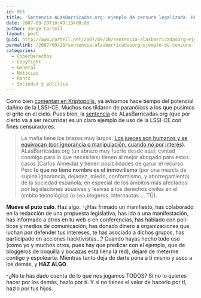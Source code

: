 ```yaml
---
id: 951
title: 'Sentencia ALasBarricadas.org: ejemplo de censura legalizada. HAZ ALGO'
date: 2007-09-20T10:49:13+00:00
author: Jorge Cortell
layout: post
guid: http://www.cortell.net/2007/09/20/sentencia-alasbarricadasorg-ejemplo-de-censura-legalizada/
permalink: /2007/09/20/sentencia-alasbarricadasorg-ejemplo-de-censura-legalizada/
categories:
  - CiberDerechos
  - Copyfight
  - General
  - Noticias
  - Rants
  - Sociedad y polí­tica
---
```

Como bien <a target="_blank" title="Kriptopolis" href="http://www.kriptopolis.org/cae-alasbarricadas">comentan en Kriptopolis</a>, ya avisamos hace tiempo del potencial dañino de la LSSI-CE. Muchos nos tildaron de paranóicos a los que pusimos el grito en el cielo. Pues bien, la <a target="_blank" title="PDF" href="http://nodo50.org/agl/sentencia_alb_sgae.pdf">sentencia</a> de ALasBarricadas.org (que por cierto va a ser recurrida) es un claro ejemplo de uso de la LSSI-CE con fines censuradores.

> La mafia tiene los brazos muy largos. <a title="Desarrollo caso ALasBarricadas.org" target="_blank" href="http://www.cortell.net/2007/09/19/desarrollo-caso-mamoncin-sgae-vs-alasbarricadasorg-mas-sobre-el-honor/">Los jueces son humanos y se equivocan (por ignorancia o manipulación, cuando no por interés)</a>. ALasBarricadas.org (un abrazo muy fuerte desde aquí­, contad conmigo para lo que necesitéis) tienen al mejor abogado para estos casos (Carlos Almeida) y tienen posibilidades de ganar el recurso. Pero **lo que no tiene nombre es el inmovilismo** (por una mezcla de supina ignorancia, dejadez, miedo, conformismo, y aborregamiento) de la sociedad española, en especial de los ámbitos más afectados por legislaciones abusivas y lesivas a los derechos civiles en el ámbito tecnológico (o sea blogeros, internautas &#8230; TÚ).

**Mueve el puto culo**. Haz algo. -¿Has firmado un manifiesto, has colaborado en la redacción de una propuesta legislativa, has ido a una manifestación, has informado a otros en tu web o en conferencias, has hablado con polí­ticos y medios de comunicación, has donado dinero a organizaciones que luchan por defender tus intereses, te has asociado a dichos grupos, has participado en acciones hacktivistas&#8230;? Cuando hayas hecho todo eso (como yo y muchos otros, pues hay que predicar con el ejemplo, que de bloggeros de boquilla y bocazas está llena la red), dejaré de meterme contigo y espolearte. Mientras tanto deja de darte pena a tí­ mismo y asco a los demás, y **HAZ ALGO**.

-¿No te has dado cuenta de lo que nos jugamos TODOS? Si no lo quieres hacer por los demás, hazlo por tí­. Y si no tienes el valor de hacerlo por tí­, hazlo por tus hijos.
